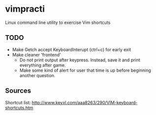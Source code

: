 # vimpracti
Linux command line utility to exercise Vim shortcuts

## TODO
- Make Getch accept KeyboardInterupt (ctrl+c) for early exit
- Make cleaner 'frontend'
    - Do not print output after keypress. Instead, save it and print everything after game.
    - Make some kind of alert for user that time is up before beginning another question.

## Sources
Shortcut list: http://www.keyxl.com/aaa8263/290/VIM-keyboard-shortcuts.htm
